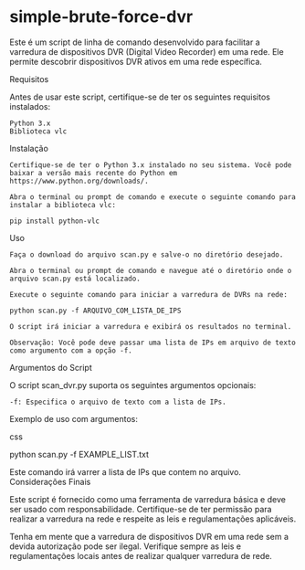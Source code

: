 # simple-brute-force-dvr

Este é um script de linha de comando desenvolvido para facilitar a varredura de dispositivos DVR (Digital Video Recorder) em uma rede. Ele permite descobrir dispositivos DVR ativos em uma rede específica.

Requisitos

Antes de usar este script, certifique-se de ter os seguintes requisitos instalados:

    Python 3.x
    Biblioteca vlc

Instalação

    Certifique-se de ter o Python 3.x instalado no seu sistema. Você pode baixar a versão mais recente do Python em https://www.python.org/downloads/.

    Abra o terminal ou prompt de comando e execute o seguinte comando para instalar a biblioteca vlc:

    pip install python-vlc

Uso

    Faça o download do arquivo scan.py e salve-o no diretório desejado.

    Abra o terminal ou prompt de comando e navegue até o diretório onde o arquivo scan.py está localizado.

    Execute o seguinte comando para iniciar a varredura de DVRs na rede:

    python scan.py -f ARQUIVO_COM_LISTA_DE_IPS

    O script irá iniciar a varredura e exibirá os resultados no terminal.

    Observação: Você pode deve passar uma lista de IPs em arquivo de texto como argumento com a opção -f.

Argumentos do Script

O script scan_dvr.py suporta os seguintes argumentos opcionais:

    -f: Especifica o arquivo de texto com a lista de IPs.

Exemplo de uso com argumentos:

css

python scan.py -f EXAMPLE_LIST.txt

Este comando irá varrer a lista de IPs que contem no arquivo.
Considerações Finais

Este script é fornecido como uma ferramenta de varredura básica e deve ser usado com responsabilidade. Certifique-se de ter permissão para realizar a varredura na rede e respeite as leis e regulamentações aplicáveis.

Tenha em mente que a varredura de dispositivos DVR em uma rede sem a devida autorização pode ser ilegal. Verifique sempre as leis e regulamentações locais antes de realizar qualquer varredura de rede.
